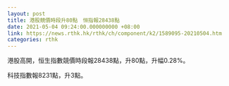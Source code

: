 ```yaml
---
layout: post
title: 港股競價時段升80點　恒指報28438點
date: 2021-05-04 09:24:00.000000000 +08:00
link: https://news.rthk.hk/rthk/ch/component/k2/1589095-20210504.htm
categories: rthk
---
```


港股高開，恒生指數競價時段報28438點，升80點，升幅0.28%。

科技指數報8231點，升3點。
